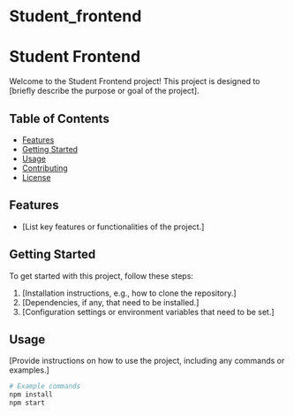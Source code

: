 # Student_frontend
# Student Frontend

Welcome to the Student Frontend project! This project is designed to [briefly describe the purpose or goal of the project].

## Table of Contents

- [Features](#features)
- [Getting Started](#getting-started)
- [Usage](#usage)
- [Contributing](#contributing)
- [License](#license)

## Features

- [List key features or functionalities of the project.]

## Getting Started

To get started with this project, follow these steps:

1. [Installation instructions, e.g., how to clone the repository.]
2. [Dependencies, if any, that need to be installed.]
3. [Configuration settings or environment variables that need to be set.]

## Usage

[Provide instructions on how to use the project, including any commands or examples.]

```bash
# Example commands
npm install
npm start
